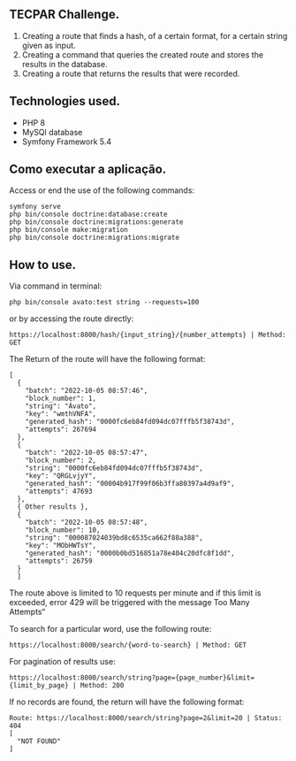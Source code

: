 ## TECPAR Challenge.
1. Creating a route that finds a hash, of a certain format, for a certain string given as
   input. 
2. Creating a command that queries the created route and stores the results in the database.
3. Creating a route that returns the results that were recorded.    

## Technologies used.
 - PHP 8
 - MySQl database
 - Symfony Framework 5.4

## Como executar a aplicação.  
Access or end the use of the following commands:  
 ```
 symfony serve  
 php bin/console doctrine:database:create
 php bin/console doctrine:migrations:generate
 php bin/console make:migration
 php bin/console doctrine:migrations:migrate
 ```

## How to use.  
Via command in terminal:
```
php bin/console avato:test string --requests=100
```
or by accessing the route directly:
```
https://localhost:8000/hash/{input_string}/{number_attempts} | Method: GET
```  
The Return of the route will have the following format:
```
[
  {
    "batch": "2022-10-05 08:57:46",
    "block_number": 1,
    "string": "Ávato",
    "key": "wmthVNFA",
    "generated_hash": "0000fc6eb84fd094dc07fffb5f38743d",
    "attempts": 267694
  },
  {
    "batch": "2022-10-05 08:57:47",
    "block_number": 2,
    "string": "0000fc6eb84fd094dc07fffb5f38743d",
    "key": "QRGLvjyY",
    "generated_hash": "00004b917f99f06b3ffa80397a4d9af9",
    "attempts": 47693
  }, 
  { Other results },
  {
    "batch": "2022-10-05 08:57:48",
    "block_number": 10,
    "string": "000087024039bd8c6535ca662f88a388",
    "key": "MObHWTsY",
    "generated_hash": "0000b0bd516851a78e404c20dfc8f1dd",
    "attempts": 26759
  }
  ]
```  

The route above is limited to 10 requests per minute and if this limit is exceeded, error 429 will be triggered with the message Too Many
Attempts“

To search for a particular word, use the following route:
```
https://localhost:8000/search/{word-to-search} | Method: GET
```
For pagination of results use:
```
https://localhost:8000/search/string?page={page_number}&limit={limit_by_page} | Method: 200
```
If no records are found, the return will have the following format:
```
Route: https://localhost:8000/search/string?page=2&limit=20 | Status: 404
[
  "NOT FOUND"
]
```